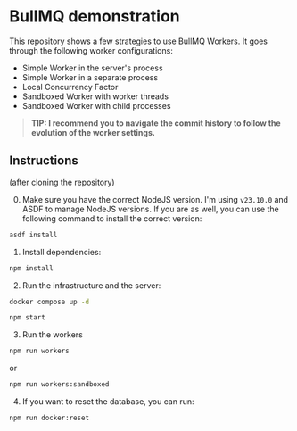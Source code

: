 # BullMQ demonstration

This repository shows a few strategies to use BullMQ Workers. It goes through the following worker configurations:

- Simple Worker in the server's process
- Simple Worker in a separate process
- Local Concurrency Factor
- Sandboxed Worker with worker threads
- Sandboxed Worker with child processes

> **TIP: I recommend you to navigate the commit history to follow the evolution of the worker settings.**

## Instructions

(after cloning the repository)

0. Make sure you have the correct NodeJS version. I'm using `v23.10.0` and ASDF to manage NodeJS versions. If you are as well, you can use the following command to install the correct version:

```bash
asdf install
```

1. Install dependencies:

```bash
npm install
```

2. Run the infrastructure and the server:

```bash
docker compose up -d

npm start
```

3. Run the workers

```bash
npm run workers
```

or

```bash
npm run workers:sandboxed
```

4. If you want to reset the database, you can run:

```bash
npm run docker:reset
```

